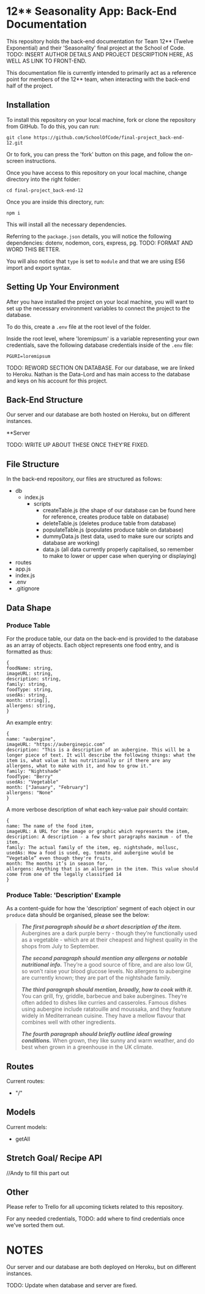 # 12\*\* Seasonality App: Back-End Documentation

This repository holds the back-end documentation for Team 12\*\* (Twelve Exponential) and their 'Seasonality' final project at the School of Code. TODO: INSERT AUTHOR DETAILS AND PROJECT DESCRIPTION HERE, AS WELL AS LINK TO FRONT-END.

This documentation file is currently intended to primarily act as a reference point for members of the 12\*\* team, when interacting with the back-end half of the project.

## Installation

To install this repository on your local machine, fork or clone the repository from GitHub. To do this, you can run:

```
git clone https://github.com/SchoolOfCode/final-project_back-end-12.git
```

Or to fork, you can press the 'fork' button on this page, and follow the on-screen instructions.

Once you have access to this repository on your local machine, change directory into the right folder:

```
cd final-project_back-end-12
```

Once you are inside this directory, run:

```
npm i
```

This will install all the necessary dependencies.

Referring to the `package.json` details, you will notice the following dependencies: dotenv, nodemon, cors, express, pg. TODO: FORMAT AND WORD THIS BETTER.

You will also notice that `type` is set to `module` and that we are using ES6 import and export syntax.

## Setting Up Your Environment

After you have installed the project on your local machine, you will want to set up the necessary environment variables to connect the project to the database.

To do this, create a `.env` file at the root level of the folder.

Inside the root level, where 'loremipsum' is a variable representing your own credentials, save the following database credentials inside of the `.env` file:

```
PGURI=loremipsum
```

TODO: REWORD SECTION ON DATABASE. For our database, we are linked to Heroku. Nathan is the Data-Lord and has main access to the database and keys on his account for this project.

## Back-End Structure

Our server and our database are both hosted on Heroku, but on different instances.

\*\*Server

TODO: WRITE UP ABOUT THESE ONCE THEY'RE FIXED.

## File Structure

In the back-end repository, our files are structured as follows:

- db
  - index.js
    - scripts
      - createTable.js (the shape of our database can be found here for reference, creates produce table on database)
      - deleteTable.js (deletes produce table from database)
      - populateTable.js (populates produce table on database)
      - dummyData.js (test data, used to make sure our scripts and database are working)
      - data.js (all data currently properly capitalised, so remember to make to lower or upper case when querying or displaying)
- routes
- app.js
- index.js
- .env
- .gitignore

## Data Shape

### Produce Table

For the produce table, our data on the back-end is provided to the database as an array of objects. Each object represents one food entry, and is formatted as thus:

```
{
foodName: string,
imageURL: string,
description: string,
family: string,
foodType: string,
usedAs: string,
month: string[],
allergens: string,
}
```

An example entry:

```
{
name: "aubergine",
imageURL: "https://auberginepic.com"
description: "This is a description of an aubergine. This will be a longer piece of text. It will describe the following things: what the item is, what value it has nutritionally or if there are any allergens, what to make with it, and how to grow it."
family: "Nightshade"
foodType: "Berry"
usedAs: "Vegetable"
month: ["January", "February"]
allergens: "None"
}
```

A more verbose description of what each key-value pair should contain:

```
{
name: The name of the food item,
imageURL: A URL for the image or graphic which represents the item,
description: A description - a few short paragraphs maximum - of the item,
family: The actual family of the item, eg. nightshade, mollusc,
usedAs: How a food is used, eg. tomato and aubergine would be “Vegetable” even though they're fruits,
month: The months it’s in season for,
allergens: Anything that is an allergen in the item. This value should come from one of the legally classified 14
}
```

### Produce Table: 'Description' Example

As a content-guide for how the 'description' segment of each object in our `produce` data should be organised, please see the below:

<blockquote>

**_The first paragraph should be a short description of the item._** Aubergines are a dark purple berry - though they’re functionally used as a vegetable - which are at their cheapest and highest quality in the shops from July to September.

**_The second paragraph should mention any allergens or notable nutritional info._** They’re a good source of fibre, and are also low GI, so won’t raise your blood glucose levels. No allergens to aubergine are currently known; they are part of the nightshade family.

**_The third paragraph should mention, broadly, how to cook with it._** You can grill, fry, griddle, barbecue and bake aubergines. They’re often added to dishes like curries and casseroles. Famous dishes using aubergine include ratatouille and moussaka, and they feature widely in Mediterranean cuisine. They have a mellow flavour that combines well with other ingredients.

**_The fourth paragraph should briefly outline ideal growing conditions._** When grown, they like sunny and warm weather, and do best when grown in a greenhouse in the UK climate.

</blockquote>

## Routes

Current routes:

- "/"

## Models

Current models:

- getAll

## Stretch Goal/ Recipe API

//Andy to fill this part out 


## Other

Please refer to Trello for all upcoming tickets related to this repository.

For any needed credentials, TODO: add where to find credentials once we've sorted them out.

# NOTES

Our server and our database are both deployed on Heroku, but on different instances.

TODO: Update when database and server are fixed.
